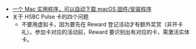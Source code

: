 - [一个 Mac 实用程序，可以自动下载 macOS 固件/安装程序](https://github.com/ninxsoft/Mist)
- 关于 HSBC Pulse 卡的四个问题
	- 不要用虚拟卡，因为要先在 Reward 登记活动才有额外奖赏（非开卡礼）。参加卡对应的活动前，Reward 要识别出有对应的卡，需激活实体卡。